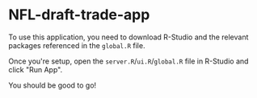 # NFL-draft-trade-app
To use this application, you need to download R-Studio and the relevant packages referenced in the `global.R` file.

Once you're setup, open the `server.R`/`ui.R`/`global.R` file in R-Studio and click "Run App". 

You should be good to go!
